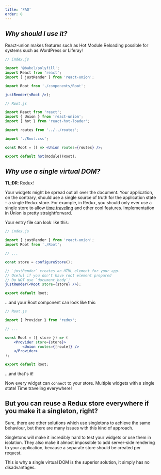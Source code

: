 ```yaml
---
title: 'FAQ'
order: 8
---
```


## _Why should I use it?_

React-union makes features such as Hot Module Reloading possible for systems such as WordPress or Liferay!

```jsx
// index.js

import '@babel/polyfill';
import React from 'react';
import { justRender } from 'react-union';

import Root from './components/Root';

justRender(<Root />);
```

```jsx
// Root.js

import React from 'react';
import { Union } from 'react-union';
import { hot } from 'react-hot-loader';

import routes from '../../routes';

import './Root.css';

const Root = () => <Union routes={routes} />;

export default hot(module)(Root);
```

## _Why use a single virtual DOM?_

**TL;DR**: Redux!

Your widgets might be spread out all over the document. Your application, on the contrary, should use a single source of truth for the application state – a single Redux store.
For example, in Redux, you should only ever use a single store to allow [time traveling](https://github.com/gaearon/redux-devtools#redux-devtools) and other cool features. Implementation in Union is pretty straightforward.

Your entry file can look like this:

```jsx
// index.js

import { justRender } from 'react-union';
import Root from './Root';

// ...

const store = configureStore();

// `justRender` creates an HTML element for your app.
// Useful if you don't have root element prepared
// Do NOT use `document.body`!
justRender(<Root store={store} />);

export default Root;
```

...and your Root component can look like this:

```jsx
// Root.js

import { Provider } from 'redux';

// ...

const Root = ({ store }) => (
	<Provider store={store}>
		<Union routes={[route]} />
	</Provider>
);

export default Root;
```

...and that's it!

Now every widget can `connect` to your store. Multiple widgets with a single state! Time traveling everywhere!

## But you can reuse a Redux store everywhere if you make it a singleton, right?

Sure, there are other solutions which use singletons to achieve the same behaviour, but there are many issues with this kind of approach.

Singletons will make it incredibly hard to test your widgets or use them in isolation. They also make it almost impossible to add server-side rendering to your application, because a separate store should be created per request.

This is why a single virtual DOM is the superior solution, it simply has no disadvantages.
